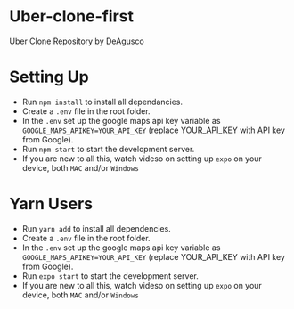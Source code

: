# Uber-clone-first
Uber Clone Repository by DeAgusco

# Setting Up
- Run `npm install` to install all dependancies.
- Create a `.env` file in the root folder.
- In the `.env` set up the google maps api key variable as `GOOGLE_MAPS_APIKEY=YOUR_API_KEY` (replace YOUR_API_KEY with API key from Google).
- Run `npm start` to start the development server.
- If you are new to all this, watch videso on setting up `expo` on your device, both `MAC` and/or `Windows`

# Yarn Users
- Run `yarn add` to install all dependencies.
- Create a `.env` file in the root folder.
- In the `.env` set up the google maps api key variable as `GOOGLE_MAPS_APIKEY=YOUR_API_KEY` (replace YOUR_API_KEY with API key from Google).
- Run `expo start` to start the development server.
- If you are new to all this, watch videso on setting up `expo` on your device, both `MAC` and/or `Windows`
